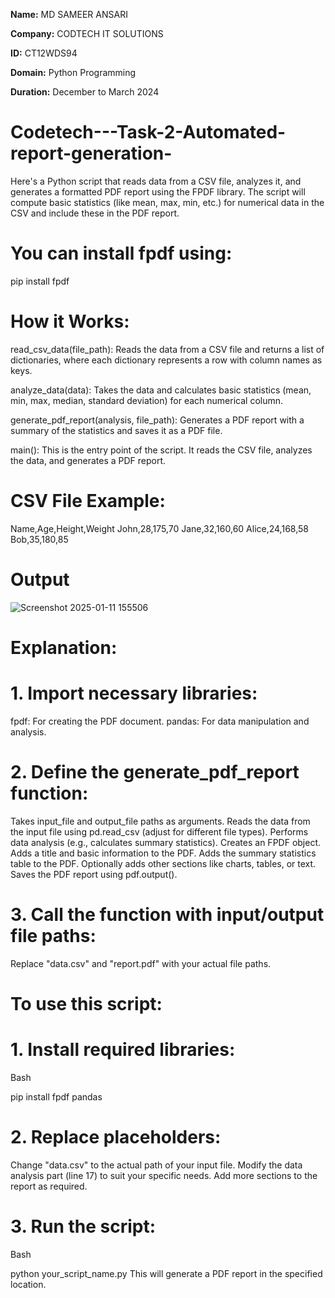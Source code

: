 **Name:** MD SAMEER ANSARI

**Company:** CODTECH IT SOLUTIONS

**ID:** CT12WDS94

**Domain:** Python Programming

**Duration:** December to March 2024  


# Codetech---Task-2-Automated-report-generation-
Here's a Python script that reads data from a CSV file, analyzes it, and generates a formatted PDF report using the FPDF library. The script will compute basic statistics (like mean, max, min, etc.) for numerical data in the CSV and include these in the PDF report.

# You can install fpdf using:
pip install fpdf

# How it Works:
read_csv_data(file_path): Reads the data from a CSV file and returns a list of dictionaries, where each dictionary represents a row with column names as keys.

analyze_data(data): Takes the data and calculates basic statistics (mean, min, max, median, standard deviation) for each numerical column.

generate_pdf_report(analysis, file_path): Generates a PDF report with a summary of the statistics and saves it as a PDF file.

main(): This is the entry point of the script. It reads the CSV file, analyzes the data, and generates a PDF report.

# CSV File Example:

Name,Age,Height,Weight
John,28,175,70
Jane,32,160,60
Alice,24,168,58
Bob,35,180,85 

# Output
![Screenshot 2025-01-11 155506](https://github.com/user-attachments/assets/ef94b29e-3be4-4299-8925-f420a19dec2c)

# Explanation:

# 1. Import necessary libraries:

fpdf: For creating the PDF document.
pandas: For data manipulation and analysis.
# 2. Define the generate_pdf_report function:

Takes input_file and output_file paths as arguments.
Reads the data from the input file using pd.read_csv (adjust for different file types).
Performs data analysis (e.g., calculates summary statistics).
Creates an FPDF object.
Adds a title and basic information to the PDF.
Adds the summary statistics table to the PDF.
Optionally adds other sections like charts, tables, or text.
Saves the PDF report using pdf.output().
# 3. Call the function with input/output file paths:

Replace "data.csv" and "report.pdf" with your actual file paths.
# To use this script:

# 1. Install required libraries:

Bash

pip install fpdf pandas
# 2. Replace placeholders:

Change "data.csv" to the actual path of your input file.
Modify the data analysis part (line 17) to suit your specific needs.
Add more sections to the report as required.
# 3. Run the script:

Bash

python your_script_name.py
This will generate a PDF report in the specified location.
